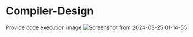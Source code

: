 # Compiler-Design
Provide code execution image
![Screenshot from 2024-03-25 01-14-55](https://github.com/youssef-safwat/Compiler-Design/assets/98906054/f05fe00e-9cfd-471f-a802-d6bd87f338a8)
